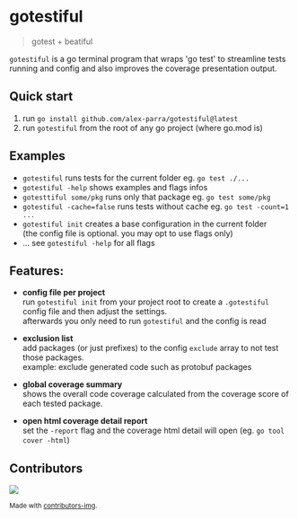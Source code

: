 # gotestiful

> gotest + beatiful

`gotestiful` is a go terminal program that wraps 'go test' to streamline tests running and config and also improves the coverage presentation output.

## Quick start

1. run `go install github.com/alex-parra/gotestiful@latest`
2. run `gotestiful` from the root of any go project (where go.mod is)

## Examples

- `gotestiful` runs tests for the current folder eg. `go test ./...`
- `gotestiful -help` shows examples and flags infos
- `gotesttiful some/pkg` runs only that package eg. `go test some/pkg`
- `gotestiful -cache=false` runs tests without cache eg. `go test -count=1 ...`
- `gotestiful init` creates a base configuration in the current folder  
  (the config file is optional. you may opt to use flags only)
- ... see `gotestiful -help` for all flags

## Features:

- **config file per project**  
  run `gotestiful init` from your project root to create a `.gotestiful` config file and then adjust the settings.  
  afterwards you only need to run `gotestiful` and the config is read

- **exclusion list**  
  add packages (or just prefixes) to the config `exclude` array to not test those packages.  
  example: exclude generated code such as protobuf packages

- **global coverage summary**  
  shows the overall code coverage calculated from the coverage score of each tested package.

- **open html coverage detail report**  
  set the `-report` flag and the coverage html detail will open (eg. `go tool cover -html`)

## Contributors

<a href="https://github.com/Tanu-N-Prabhu/Python/graphs/contributors">
  <img src="https://contrib.rocks/image?repo=alex-parra/gotestiful"/>
</a>

<small>Made with [contributors-img](https://contrib.rocks).</small>
